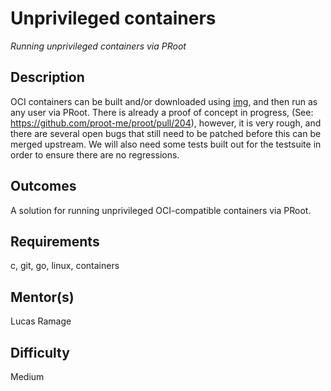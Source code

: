 # Unprivileged containers

_Running unprivileged containers via PRoot_

## Description

OCI containers can be built and/or downloaded using [img](https://github.com/genuinetools/img), 
and then run as any user via PRoot. There is already a proof of concept in progress, (See: https://github.com/proot-me/proot/pull/204), however, it is very rough, and there are several open bugs that still need to be patched before this can be merged upstream. We will also need some tests built out for the testsuite in order to ensure there are no regressions.

## Outcomes

A solution for running unprivileged OCI-compatible containers via PRoot.

## Requirements

c, git, go, linux, containers

## Mentor(s)

Lucas Ramage

## Difficulty

Medium
